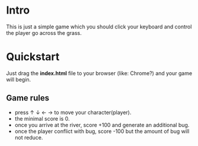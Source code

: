 # Intro

This is just a simple game which you should click your keyboard and control the player go across the grass.

# Quickstart

Just drag the **index.html** file to your browser (like: Chrome?) and your game will begin.

## Game rules

- press ↑ ↓ ← → to move your character(player).
- the minimal score is 0.
- once you arrive at the river, score +100 and generate an additional bug.
- once the player conflict with bug, score -100 but the amount of bug will not reduce.